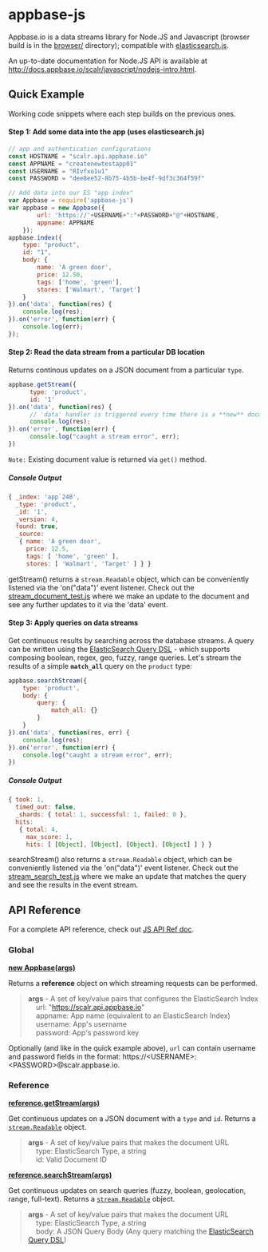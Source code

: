 # appbase-js

Appbase.io is a data streams library for Node.JS and Javascript (browser build is in the [browser/](https://github.com/appbaseio/appbase-js/tree/master/browser) directory); compatible with [elasticsearch.js](https://www.elastic.co/guide/en/elasticsearch/client/javascript-api/current/index.html).

An up-to-date documentation for Node.JS API is available at http://docs.appbase.io/scalr/javascript/nodejs-intro.html.

## Quick Example

Working code snippets where each step builds on the previous ones.

#### Step 1: Add some data into the app (uses elasticsearch.js)
```js
// app and authentication configurations 
const HOSTNAME = "scalr.api.appbase.io"
const APPNAME = "createnewtestapp01"
const USERNAME = "RIvfxo1u1"
const PASSWORD = "dee8ee52-8b75-4b5b-be4f-9df3c364f59f"

// Add data into our ES "app index"
var Appbase = require('appbase-js')
var appbase = new Appbase({
		url: 'https://'+USERNAME+":"+PASSWORD+"@"+HOSTNAME,
		appname: APPNAME
	});
appbase.index({
    type: "product",
    id: "1",
    body: {
        name: 'A green door',
        price: 12.50,
        tags: ['home', 'green'],
        stores: ['Walmart', 'Target']
    }
}).on('data', function(res) {
    console.log(res);
}).on('error', function(err) {
	console.log(err);
});
```

#### Step 2: Read the data stream from a particular DB location

Returns continous updates on a JSON document from a particular ``type``.

```js
appbase.getStream({
      type: 'product',
      id: '1'
}).on('data', function(res) {
      // 'data' handler is triggered every time there is a **new** document update.
      console.log(res);
}).on('error', function(err) {
      console.log("caught a stream error", err);
})
```

``Note:`` Existing document value is returned via ``get()`` method.

##### Console Output

```js
{ _index: 'app`248',
  _type: 'product',
  _id: '1',
  _version: 4,
  found: true,
  _source: 
   { name: 'A green door',
     price: 12.5,
     tags: [ 'home', 'green' ],
     stores: [ 'Walmart', 'Target' ] } }
```

getStream() returns a ``stream.Readable`` object, which can be conveniently listened via the 'on("data")' event listener. Check out the [stream_document_test.js](https://github.com/appbaseio/appbase-js/blob/master/test/stream_document_test.js) where we make an update to the document and see any further updates to it via the 'data' event. 

#### Step 3: Apply queries on data streams

Get continuous results by searching across the database streams. A query can be written using the [ElasticSearch Query DSL](https://www.elastic.co/guide/en/elasticsearch/reference/current/query-dsl.html) - which supports composing boolean, regex, geo, fuzzy, range queries. Let's stream the results of a simple **``match_all``** query on the ``product`` type:

```js
appbase.searchStream({
	type: 'product',
	body: {
		query: {
			match_all: {}
		}
	}
}).on('data', function(res, err) {
	console.log(res);
}).on('error', function(err) {
	console.log("caught a stream error", err);
})
```

##### Console Output

```js
{ took: 1,
  timed_out: false,
  _shards: { total: 1, successful: 1, failed: 0 },
  hits: 
   { total: 4,
     max_score: 1,
     hits: [ [Object], [Object], [Object], [Object] ] } }
```

searchStream() also returns a ``stream.Readable`` object, which can be conveniently listened via the 'on("data")' event listener. Check out the [stream_search_test.js](https://github.com/appbaseio/appbase-js/blob/master/test/stream_search_test.js) where we make an update that matches the query and see the results in the event stream. 


## API Reference

For a complete API reference, check out [JS API Ref doc](http://docs.appbase.io/scalr/javascript/api-reference.html).

### Global

**[new Appbase(args)](https://github.com/appbaseio/appbase-js/blob/master/appbase.js#L16)**  

Returns a **reference** object on which streaming requests can be performed.

> **args** - A set of key/value pairs that configures the ElasticSearch Index  
&nbsp;&nbsp;&nbsp;&nbsp;url: "https://scalr.api.appbase.io"  
&nbsp;&nbsp;&nbsp;&nbsp;appname: App name (equivalent to an ElasticSearch Index)  
&nbsp;&nbsp;&nbsp;&nbsp;username: App's username  
&nbsp;&nbsp;&nbsp;&nbsp;password: App's password key

Optionally (and like in the quick example above), ``url`` can contain username and password fields in the format: https://&lt;USERNAME>:&lt;PASSWORD>@scalr.appbase.io.

### Reference

**[reference.getStream(args)](https://github.com/appbaseio/appbase-js/blob/master/appbase.js#L99)** 

Get continuous updates on a JSON document with a ``type`` and ``id``. Returns a [``stream.Readable``](https://nodejs.org/api/stream.html#stream_class_stream_readable) object.

> **args** - A set of key/value pairs that makes the document URL  
&nbsp;&nbsp;&nbsp;&nbsp;type: ElasticSearch Type, a string  
&nbsp;&nbsp;&nbsp;&nbsp;id: Valid Document ID

**[reference.searchStream(args)](https://github.com/appbaseio/appbase-js/blob/master/appbase.js#L103)** 

Get continuous updates on search queries (fuzzy, boolean, geolocation, range, full-text). Returns a [``stream.Readable``](https://nodejs.org/api/stream.html#stream_class_stream_readable) object.

> **args** - A set of key/value pairs that makes the document URL  
&nbsp;&nbsp;&nbsp;&nbsp;type: ElasticSearch Type, a string  
&nbsp;&nbsp;&nbsp;&nbsp;body: A JSON Query Body (Any query matching the [ElasticSearch Query DSL](https://www.elastic.co/guide/en/elasticsearch/reference/current/query-dsl.html))
